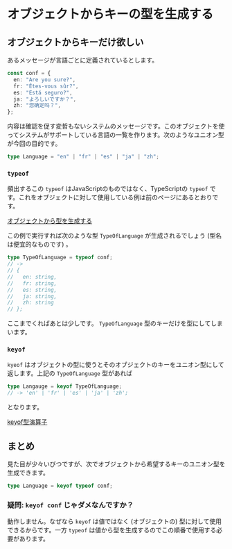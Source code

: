 # オブジェクトからキーの型を生成する

## オブジェクトからキーだけ欲しい

あるメッセージが言語ごとに定義されているとします。

```typescript
const conf = {
  en: "Are you sure?",
  fr: "Êtes-vous sûr?",
  es: "Está seguro?",
  ja: "よろしいですか？",
  zh: "您确定吗？",
};
```

内容は確認を促す変哲もないシステムのメッセージです。このオブジェクトを使ってシステムがサポートしている言語の一覧を作ります。次のようなユニオン型が今回の目的です。

```typescript
type Language = "en" | "fr" | "es" | "ja" | "zh";
```

### `typeof`

頻出するこの `typeof` はJavaScriptのものではなく、TypeScriptの `typeof` です。これをオブジェクトに対して使用している例は前のページにあるとおりです。

[オブジェクトから型を生成する](generates-type-from-object.md)

この例で実行すれば次のような型 `TypeOfLanguage` が生成されるでしょう (型名は便宜的なものです) 。

```typescript
type TypeOfLanguage = typeof conf;
// ->
// {
//   en: string,
//   fr: string,
//   es: string,
//   ja: string,
//   zh: string
// };
```

ここまでくればあとは少しです。 `TypeOfLanguage` 型のキーだけを型にしてしまいます。

### `keyof`

`kyeof` はオブジェクトの型に使うとそのオブジェクトのキーをユニオン型にして返します。上記の `TypeOfLanguage` 型があれば

```typescript
type Langauge = keyof TypeOfLanguage;
// -> 'en' | 'fr' | 'es' | 'ja' | 'zh';
```

となります。

[keyof型演算子](../reference/type-reuse/keyof-type-operator.md)

## まとめ

見た目が少々いびつですが、次でオブジェクトから希望するキーのユニオン型を生成できます。

```typescript
type Language = keyof typeof conf;
```

### 疑問: `keyof conf` じゃダメなんですか？

動作しません。なぜなら `keyof` は値ではなく (オブジェクトの) 型に対して使用できるからです。一方 `typeof` は値から型を生成するのでこの順番で使用する必要があります。
